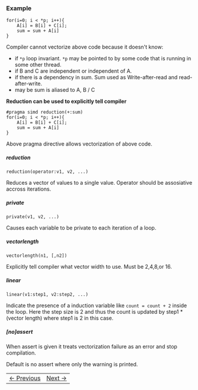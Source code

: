 ### Example

```
for(i=0; i < *p; i++){
	A[i] = B[i] + C[i];
	sum = sum + A[i]
}

```

Compiler cannot vectorize above code because it doesn't know:

* if `*p` loop invariant. `*p` may be pointed to by some code that is running in some other thread.
* if B and C are independent or independent of A.
* if there is a dependency in sum. Sum used as Write-after-read and read-after-write.
* may be sum is aliased to A, B / C


**Reduction can be used to explicitly tell compiler**

```
#pragma simd reduction(+:sum)
for(i=0; i < *p; i++){
	A[i] = B[i] + C[i];
	sum = sum + A[i]
}

```

Above pragma directive allows vectorization of above code.

##### reduction

```
reduction(operator:v1, v2, ...)
```
Reduces a vector of values to a single value.
Operator should be assosiative accross iterations.

##### private
```
private(v1, v2, ...)
```
Causes each variable to be private to each iteration of a loop.

##### vectorlength
```
vectorlength(n1, [,n2])
```
Explicitly tell compiler what vector width to use. Must be 2,4,8,or 16.

##### linear
```
linear(v1:step1, v2:step2, ...)
````

Indicate the presence of a induction variable like `count = count + 2` inside the loop. Here the step size is 2 and thus the count is updated by step1 * (vector length) where step1 is 2 in this case.

##### [no]assert
When assert is given it treats vectorization failure as an error and stop compilation. 

Default is no assert where only the warning is printed.


<table><tr><td><a href="vectorization_1.md" >&larr; Previous</a></td><td><a href="vectorization_3.md" >Next &rarr;</a></td></tr></table>